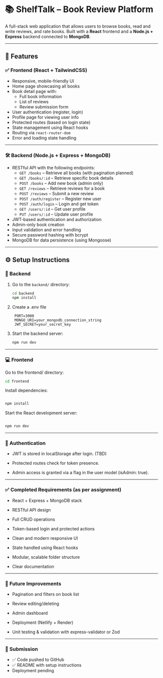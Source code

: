 # 📚 ShelfTalk – Book Review Platform

A full-stack web application that allows users to browse books, read and write reviews, and rate books. Built with a **React** frontend and a **Node.js + Express** backend connected to **MongoDB**.

---

## 🚀 Features

### ✅ Frontend (React + TailwindCSS)

- Responsive, mobile-friendly UI
- Home page showcasing all books
- Book detail page with:
  - Full book information
  - List of reviews
  - Review submission form
- User authentication (register, login)
- Profile page for viewing user info
- Protected routes (based on login state)
- State management using React hooks
- Routing via `react-router-dom`
- Error and loading state handling

---

### 🛠️ Backend (Node.js + Express + MongoDB)

- RESTful API with the following endpoints:
  - `GET /books` – Retrieve all books (with pagination planned)
  - `GET /books/:id` – Retrieve specific book details
  - `POST /books` – Add new book (admin only)
  - `GET /reviews` – Retrieve reviews for a book
  - `POST /reviews` – Submit a new review
  - `POST /auth/register` – Register new user
  - `POST /auth/login` – Login and get token
  - `GET /users/:id` – Get user profile
  - `PUT /users/:id` – Update user profile
- JWT-based authentication and authorization
- Admin-only book creation
- Input validation and error handling
- Secure password hashing with bcrypt
- MongoDB for data persistence (using Mongoose)

---

## ⚙️ Setup Instructions

### 🔧 Backend

1. Go to the `backend/` directory:

   ```bash
   cd backend
   npm install
   ```

2. Create a .env file

   ```env
    PORT=3000
    MONGO_URI=your_mongodb_connection_string
    JWT_SECRET=your_secret_key
   ```

3. Start the backend server:
   ```bash
   npm run dev
   ```

---

### 💻 Frontend

Go to the frontend/ directory:

```bash
cd frontend
```

Install dependencies:

```bash

npm install
```

Start the React development server:

```bash

npm run dev
```

---

### 🔐 Authentication

- JWT is stored in localStorage after login. (TBD)
- Protected routes check for token presence.

- Admin access is granted via a flag in the user model (isAdmin: true).

---

### ✅ Completed Requirements (as per assignment)

- React + Express + MongoDB stack

- RESTful API design

- Full CRUD operations

- Token-based login and protected actions

- Clean and modern responsive UI

- State handled using React hooks

- Modular, scalable folder structure

- Clear documentation

---

### 📌 Future Improvements

- Pagination and filters on book list

- Review editing/deleting

- Admin dashboard

- Deployment (Netlify + Render)

- Unit testing & validation with express-validator or Zod

---

### 📎 Submission

- ✅ Code pushed to GitHub
- ✅ README with setup instructions
- Deployment pending
